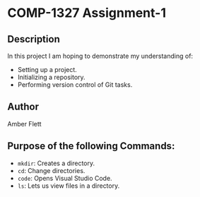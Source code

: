 # COMP-1327 Assignment-1

## Description

In this project I am hoping to demonstrate my understanding of:

- Setting up a project.
- Initializing a repository.
- Performing version control of Git tasks.

## Author

Amber Flett


## Purpose of the following Commands:

- `mkdir`: Creates a directory.
- `cd`: Change directories.
- `code`: Opens Visual Studio Code.
- `ls`: Lets us view files in a directory.